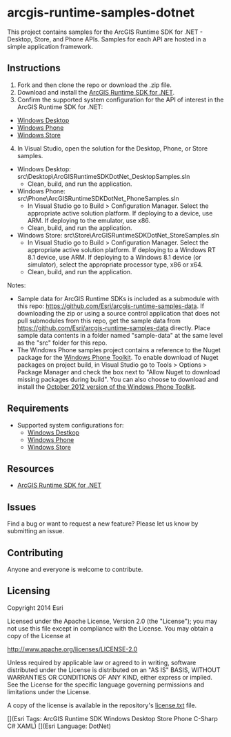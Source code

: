 # arcgis-runtime-samples-dotnet

This project contains samples for the ArcGIS Runtime SDK for .NET - Desktop, Store, and Phone APIs.  Samples for each API are hosted in a simple application framework.  

## Instructions 

1. Fork and then clone the repo or download the .zip file. 
2. Download and install the [ArcGIS Runtime SDK for .NET](https://developers.arcgis.com/net/).  
3. Confirm the supported system configuration for the API of interest in the ArcGIS Runtime SDK for .NET:
  * [Windows Desktop](http://developers.arcgis.com/net/desktop/guide/system-requirements.htm)
  * [Windows Phone](http://developers.arcgis.com/net/store/guide/system-requirements.htm)
  * [Windows Store](http://developers.arcgis.com/net/store/guide/system-requirements.htm) 
4. In Visual Studio, open the solution for the Desktop, Phone, or Store samples.   
  * Windows Desktop: src\Desktop\ArcGISRuntimeSDKDotNet_DesktopSamples.sln  
	   - Clean, build, and run the application.
  * Windows Phone: src\Phone\ArcGISRuntimeSDKDotNet_PhoneSamples.sln  
	   - In Visual Studio go to Build > Configuration Manager.  Select the appropriate active solution platform.  If deploying to a device, use ARM.  If deploying to the emulator, use x86.
	   - Clean, build, and run the application.
  * Windows Store: src\Store\ArcGISRuntimeSDKDotNet_StoreSamples.sln  
    - In Visual Studio go to Build > Configuration Manager.  Select the appropriate active solution platform.  If deploying to a Windows RT 8.1 device, use ARM.  If deploying to a Windows 8.1 device (or simulator), select the appropriate processor type, x86 or x64.  
    - Clean, build, and run the application.

Notes:
* Sample data for ArcGIS Runtime SDKs is included as a submodule with this repo: https://github.com/Esri/arcgis-runtime-samples-data.  If downloading the zip or using a source control application that does not pull submodules from this repo, get the sample data from https://github.com/Esri/arcgis-runtime-samples-data directly.  Place sample data contents in a folder named "sample-data" at the same level as the "src" folder for this repo.
* The Windows Phone samples project contains a reference to the Nuget package for the [Windows Phone Toolkit](http://www.nuget.org/packages/WPtoolkit/).  To enable download of Nuget packages on project build, in Visual Studio go to Tools > Options > Package Manager and check the box next to "Allow Nuget to download missing packages during build".  You can also choose to download and install the [October 2012 version of the Windows Phone Toolkit](http://phone.codeplex.com/). 


## Requirements

* Supported system configurations for: 
  * [Windows Destkop](http://developers.arcgis.com/net/desktop/guide/system-requirements.htm)
  * [Windows Phone](http://developers.arcgis.com/net/store/guide/system-requirements.htm)
  * [Windows Store](http://developers.arcgis.com/net/store/guide/system-requirements.htm)

## Resources

* [ArcGIS Runtime SDK for .NET](http://esriurl/dotnetsdk)

## Issues

Find a bug or want to request a new feature?  Please let us know by submitting an issue.

## Contributing

Anyone and everyone is welcome to contribute. 

## Licensing
Copyright 2014 Esri

Licensed under the Apache License, Version 2.0 (the "License");
you may not use this file except in compliance with the License.
You may obtain a copy of the License at

   http://www.apache.org/licenses/LICENSE-2.0

Unless required by applicable law or agreed to in writing, software
distributed under the License is distributed on an "AS IS" BASIS,
WITHOUT WARRANTIES OR CONDITIONS OF ANY KIND, either express or implied.
See the License for the specific language governing permissions and
limitations under the License.

A copy of the license is available in the repository's [license.txt](/license.txt) file.

[](Esri Tags: ArcGIS Runtime SDK Windows Desktop Store Phone C-Sharp C# XAML)
[](Esri Language: DotNet)
